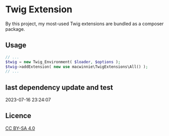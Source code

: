 # Twig Extension

By this project, my most-used Twig extensions are bundled as a composer package.

## Usage

```php
// ...
$twig = new Twig_Environment( $loader, $options );
$twig->addExtension( new use macwinnie\TwigExtensions\All() );
// ...
```

## last dependency update and test

2023-07-16 23:24:07

## Licence

[CC BY-SA 4.0](https://creativecommons.org/licenses/by-sa/4.0/deed.en)
